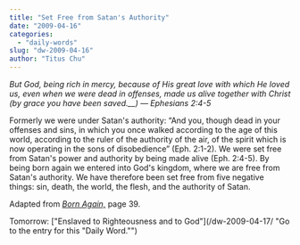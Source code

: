 ```yaml
---
title: "Set Free from Satan's Authority"
date: "2009-04-16"
categories: 
  - "daily-words"
slug: "dw-2009-04-16"
author: "Titus Chu"
---
```


_But God, being rich in mercy, because of His great love with which He loved us, even when we were dead in offenses, made us alive together with Christ (by grace you have been saved.__) — Ephesians 2:4-5_

Formerly we were under Satan's authority: “And you, though dead in your offenses and sins, in which you once walked according to the age of this world, according to the ruler of the authority of the air, of the spirit which is now operating in the sons of disobedience” (Eph. 2:1-2). We were set free from Satan's power and authority by being made alive (Eph. 2:4-5). By being born again we entered into God's kingdom, where we are free from Satan's authority. We have therefore been set free from five negative things: sin, death, the world, the flesh, and the authority of Satan.

Adapted from _[Born Again,](/book-born-again/ "Go to the entry for this book")_ page 39.

Tomorrow: ["Enslaved to Righteousness and to God"](/dw-2009-04-17/ "Go to the entry for this "Daily Word."")
